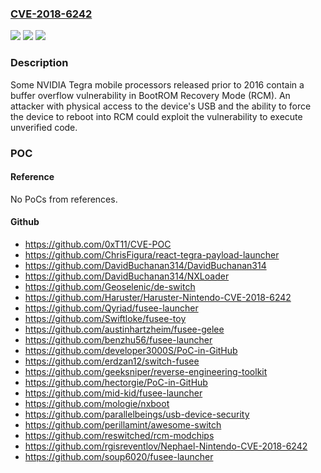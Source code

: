 ### [CVE-2018-6242](https://cve.mitre.org/cgi-bin/cvename.cgi?name=CVE-2018-6242)
![](https://img.shields.io/static/v1?label=Product&message=Some%20NVIDIA%20Tegra%20Mobile%20Processors&color=blue)
![](https://img.shields.io/static/v1?label=Version&message=n%2Fa&color=blue)
![](https://img.shields.io/static/v1?label=Vulnerability&message=Code%20execution%2C%20escalation%20of%20privileges%2C%20and%20information%20disclosure&color=brighgreen)

### Description

Some NVIDIA Tegra mobile processors released prior to 2016 contain a buffer overflow vulnerability in BootROM Recovery Mode (RCM). An attacker with physical access to the device's USB and the ability to force the device to reboot into RCM could exploit the vulnerability to execute unverified code.

### POC

#### Reference
No PoCs from references.

#### Github
- https://github.com/0xT11/CVE-POC
- https://github.com/ChrisFigura/react-tegra-payload-launcher
- https://github.com/DavidBuchanan314/DavidBuchanan314
- https://github.com/DavidBuchanan314/NXLoader
- https://github.com/Geoselenic/de-switch
- https://github.com/Haruster/Haruster-Nintendo-CVE-2018-6242
- https://github.com/Qyriad/fusee-launcher
- https://github.com/Swiftloke/fusee-toy
- https://github.com/austinhartzheim/fusee-gelee
- https://github.com/benzhu56/fusee-launcher
- https://github.com/developer3000S/PoC-in-GitHub
- https://github.com/erdzan12/switch-fusee
- https://github.com/geeksniper/reverse-engineering-toolkit
- https://github.com/hectorgie/PoC-in-GitHub
- https://github.com/mid-kid/fusee-launcher
- https://github.com/mologie/nxboot
- https://github.com/parallelbeings/usb-device-security
- https://github.com/perillamint/awesome-switch
- https://github.com/reswitched/rcm-modchips
- https://github.com/rgisreventlov/Nephael-Nintendo-CVE-2018-6242
- https://github.com/soup6020/fusee-launcher

